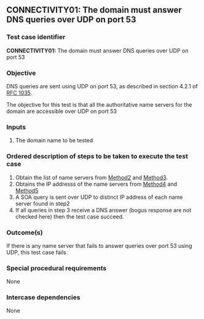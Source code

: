 ## CONNECTIVITY01: The domain must answer DNS queries over UDP on port 53

### Test case identifier

**CONNECTIVITY01:**  The domain must answer DNS queries over UDP on port 53

### Objective

DNS queries are sent using UDP on port 53, as described in section 4.2.1 of
[RFC 1035](http://tools.ietf.org/html/rfc1035).

The objective for this test is that all the authoritative name servers for
the domain are accessible over UDP on port 53

### Inputs

1. The domain name to be tested

### Ordered description of steps to be taken to execute the test case

1. Obtain the list of name servers from [Method2](../Methods.md) and
[Method3](../Methods.md).
2. Obtains the IP addresss of the name servers from [Method4](../Methods.md)
and [Method5](../Methods.md)
3. A SOA query is sent over UDP to distinct IP address of each name server
found in step2
4. If all queries in step 3 receive a DNS answer (bogus response are not
checked here) then the test case succeed.

### Outcome(s)

If there is any name server that fails to answer queries over port 53 using
UDP, this test case fails

### Special procedural requirements	

None

### Intercase dependencies

None
